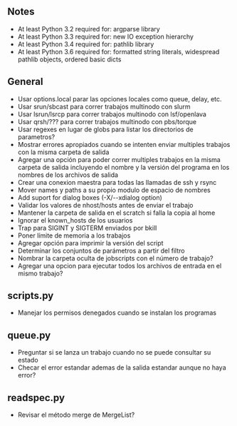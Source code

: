 Notes
-----

- At least Python 3.2 required for: argparse library
- At least Python 3.3 required for: new IO exception hierarchy
- At least Python 3.4 required for: pathlib library
- At least Python 3.6 required for: formatted string literals, widespread pathlib objects, ordered basic dicts

General
-------

- Usar options.local parar las opciones locales como queue, delay, etc.
- Usar srun/sbcast para correr trabajos multinodo con slurm
- Usar lsrun/lsrcp para correr trabajos multinodo con lsf/openlava
- Usar qrsh/??? para correr trabajos multinodo con pbs/torque
- Usar regexes en lugar de globs para listar los directorios de parametros?
- Mostrar errores apropiados cuando se intenten enviar multiples trabajos con la misma carpeta de salida
- Agregar una opción para poder correr multiples trabajos en la misma carpeta de salida incluyendo el nombre y la versión del programa en los nombres de los archivos de salida
- Crear una conexion maestra para todas las llamadas de ssh y rsync
- Mover names y paths a su propio modulo de espacio de nombres
- Add suport for dialog boxes (-X/--xdialog option)
- Validar los valores de nhost/hosts antes de enviar el trabajo
- Mantener la carpeta de salida en el scratch si falla la copia al home
- Ignorar el known_hosts de los usuarios
- Trap para SIGINT y SIGTERM enviados por bkill
- Poner límite de memoria a los trabajos
- Agregar opción para imprimir la versión del script
- Determinar los conjuntos de parámetros a partir del filtro
- Nombrar la carpeta oculta de jobscripts con el número de trabajo?
- Agregar una opcion para ejecutar todos los archivos de entrada en el mismo trabajo?

scripts.py
----------

- Manejar los permisos denegados cuando se instalan los programas

queue.py
----------

- Preguntar si se lanza un trabajo cuando no se puede consultar su estado
- Checar el error estandar ademas de la salida estandar aunque no haya error?

readspec.py
-----------

- Revisar el método merge de MergeList?

